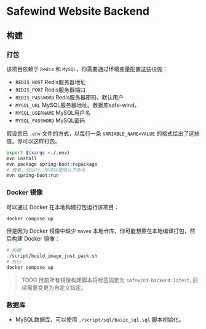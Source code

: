 # Safewind Website Backend

## 构建

### 打包

该项目依赖于 `Redis` 和 `MySQL`，你需要通过环境变量配置这些设施：

- `REDIS_HOST` Redis服务器地址
- `REDIS_PORT` Redis服务器端口
- `REDIS_PASSWORD` Redis服务器密码，默认用户
- `MYSQL_URL` MySQL服务器地址。数据库safe-wind。
- `MYSQL_USERNAME` MySQL用户名
- `MYSQL_PASSWORD` MySQL密码

假设您已 `.env` 文件的方式，以每行一条 `VARIABLE_NAME=VALUE` 的格式给出了这些值。你可以这样打包。

```bash
export $(xargs <./.env)
mvn install
mvn package spring-boot:repackage
# 或者，只运行，你可以使用以下命令
mvn spring-boot:run
````

### Docker 镜像

可以通过 Docker 在本地构建打包运行该项目：

```bash
docker compose up
```

但是因为 Docker 镜像中缺少 `maven` 本地仓库，你可能想要在本地编译打包，然后构建 Docker 镜像：

```bash
# 构建
./script/build_image_just_pack.sh
# 执行
docker compose up
```

> TODO 目前所有镜像构建脚本将标签固定为 `safewind-backend:latest`, 后续需要变更为自定义指定。

### 数据库

- MySQL数据库，可以使用 `./script/sql/basic_sql.sql` 脚本初始化。
